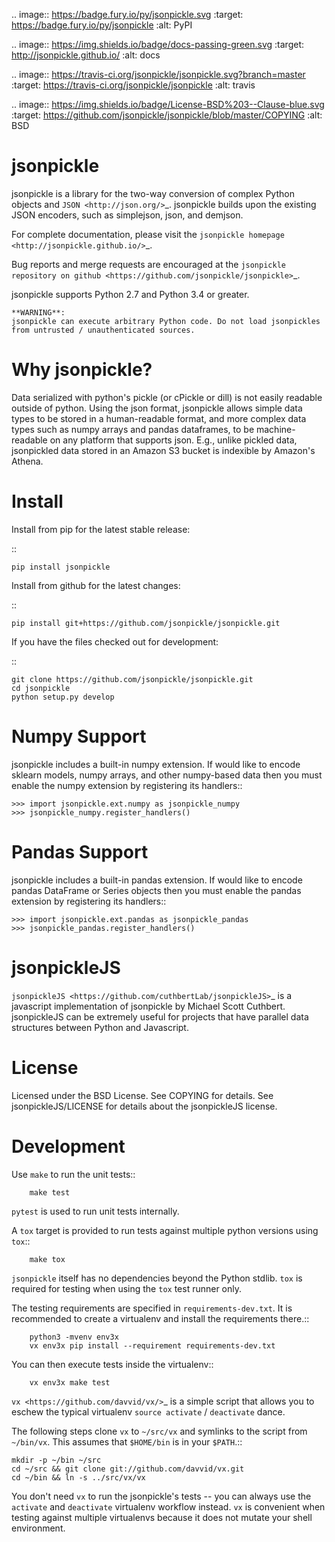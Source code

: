 .. image:: https://badge.fury.io/py/jsonpickle.svg
   :target: https://badge.fury.io/py/jsonpickle
   :alt: PyPI

.. image:: https://img.shields.io/badge/docs-passing-green.svg
   :target: http://jsonpickle.github.io/
   :alt: docs
   
.. image:: https://travis-ci.org/jsonpickle/jsonpickle.svg?branch=master
   :target: https://travis-ci.org/jsonpickle/jsonpickle
   :alt: travis

.. image:: https://img.shields.io/badge/License-BSD%203--Clause-blue.svg
   :target: https://github.com/jsonpickle/jsonpickle/blob/master/COPYING
   :alt: BSD   

   
jsonpickle
==========
jsonpickle is a library for the two-way conversion of complex Python objects
and `JSON <http://json.org/>`_.  jsonpickle builds upon the existing JSON
encoders, such as simplejson, json, and demjson.

For complete documentation, please visit the
`jsonpickle homepage <http://jsonpickle.github.io/>`_.

Bug reports and merge requests are encouraged at the
`jsonpickle repository on github <https://github.com/jsonpickle/jsonpickle>`_.

jsonpickle supports Python 2.7 and Python 3.4 or greater.

    **WARNING**:
    jsonpickle can execute arbitrary Python code. Do not load jsonpickles from untrusted / unauthenticated sources.

Why jsonpickle?
===============
Data serialized with python's pickle (or cPickle or dill) is not easily readable outside of python. Using the json format, jsonpickle allows simple data types to be stored in a human-readable format, and more complex data types such as numpy arrays and pandas dataframes, to be machine-readable on any platform that supports json. E.g., unlike pickled data, jsonpickled data stored in an Amazon S3 bucket is indexible by Amazon's Athena.

Install
=======

Install from pip for the latest stable release:

::

    pip install jsonpickle

Install from github for the latest changes:

::

    pip install git+https://github.com/jsonpickle/jsonpickle.git

If you have the files checked out for development:

::

    git clone https://github.com/jsonpickle/jsonpickle.git
    cd jsonpickle
    python setup.py develop


Numpy Support
=============
jsonpickle includes a built-in numpy extension.  If would like to encode
sklearn models, numpy arrays, and other numpy-based data then you must
enable the numpy extension by registering its handlers::

    >>> import jsonpickle.ext.numpy as jsonpickle_numpy
    >>> jsonpickle_numpy.register_handlers()

Pandas Support
==============
jsonpickle includes a built-in pandas extension.  If would like to encode
pandas DataFrame or Series objects then you must enable the pandas extension
by registering its handlers::

    >>> import jsonpickle.ext.pandas as jsonpickle_pandas
    >>> jsonpickle_pandas.register_handlers()

jsonpickleJS
============
`jsonpickleJS <https://github.com/cuthbertLab/jsonpickleJS>`_
is a javascript implementation of jsonpickle by Michael Scott Cuthbert.
jsonpickleJS can be extremely useful for projects that have parallel data
structures between Python and Javascript.

License
=======
Licensed under the BSD License. See COPYING for details.
See jsonpickleJS/LICENSE for details about the jsonpickleJS license.

Development
===========

Use `make` to run the unit tests::

        make test

`pytest` is used to run unit tests internally.

A `tox` target is provided to run tests against multiple
python versions using `tox`::

        make tox

`jsonpickle` itself has no dependencies beyond the Python stdlib.
`tox` is required for testing when using the `tox` test runner only.

The testing requirements are specified in `requirements-dev.txt`.
It is recommended to create a virtualenv and install the requirements there.::

        python3 -mvenv env3x
        vx env3x pip install --requirement requirements-dev.txt

You can then execute tests inside the virtualenv::

        vx env3x make test

`vx <https://github.com/davvid/vx/>`_ is a simple script that allows you to
eschew the typical virtualenv `source activate` / `deactivate` dance.

The following steps clone `vx` to `~/src/vx` and symlinks to the script from
`~/bin/vx`.  This assumes that `$HOME/bin` is in your `$PATH`.::

    mkdir -p ~/bin ~/src
    cd ~/src && git clone git://github.com/davvid/vx.git
    cd ~/bin && ln -s ../src/vx/vx

You don't need `vx` to run the jsonpickle's tests -- you can always use the
`activate` and `deactivate` virtualenv workflow instead.  `vx` is convenient
when testing against multiple virtualenvs because it does not mutate your
shell environment.
